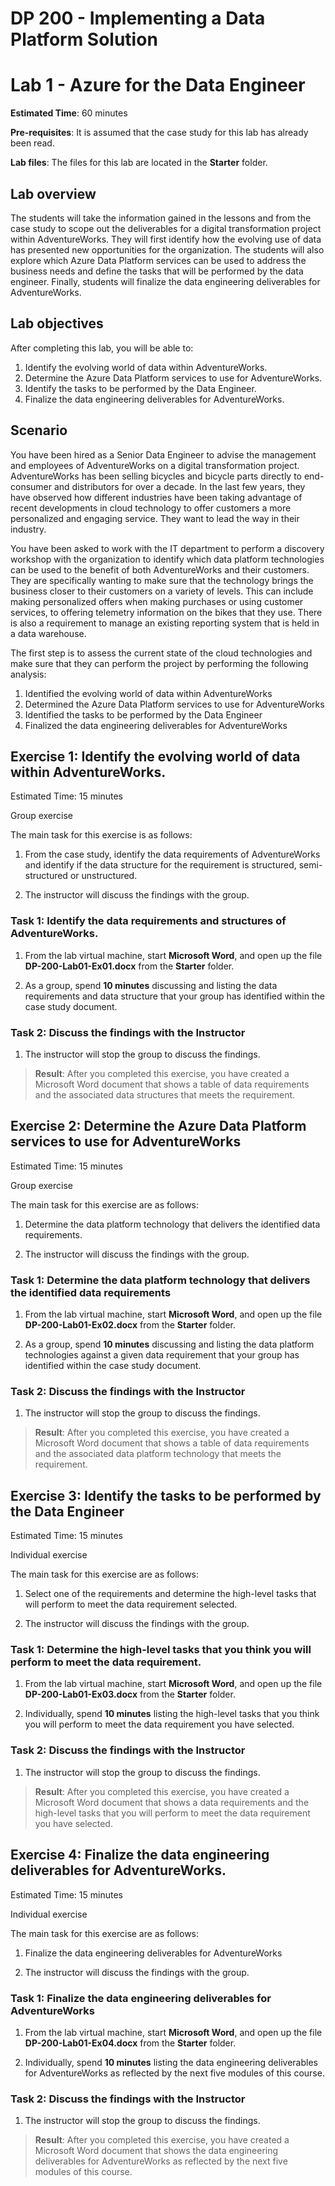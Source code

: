 ﻿# DP 200 - Implementing a Data Platform Solution
# Lab 1 - Azure for the Data Engineer

**Estimated Time**: 60 minutes

**Pre-requisites**: It is assumed that the case study for this lab has already been read.

**Lab files**: The files for this lab are located in the **Starter** folder.

## Lab overview

The students will take the information gained in the lessons and from the case study to scope out the deliverables for a digital transformation project within AdventureWorks. They will first identify how the evolving use of data has presented new opportunities for the organization. The students will also explore which Azure Data Platform services can be used to address the business needs and define the tasks that will be performed by the data engineer. Finally, students will finalize the data engineering deliverables for AdventureWorks.

## Lab objectives
  
After completing this lab, you will be able to:

1. Identify the evolving world of data within AdventureWorks.
2. Determine the Azure Data Platform services to use for AdventureWorks.
3. Identify the tasks to be performed by the Data Engineer.
4. Finalize the data engineering deliverables for AdventureWorks.

## Scenario
  
You have been hired as a Senior Data Engineer to advise the management and employees of AdventureWorks on a digital transformation project.  AdventureWorks has been selling bicycles and bicycle parts directly to end-consumer and distributors for over a decade. In the last few years, they have observed how different industries have been taking advantage of recent developments in cloud technology to offer customers a more personalized and engaging service. They want to lead the way in their industry.

You have been asked to work with the IT department to perform a discovery workshop with the organization to identify which data platform technologies can be used to the benefit of both AdventureWorks and their customers. They are specifically wanting to make sure that the technology brings the business closer to their customers on a variety of levels. This can include making personalized offers when making purchases or using customer services, to offering telemetry information on the bikes that they use. There is also a requirement to manage an existing reporting system that is held in a data warehouse.

The first step is to assess the current state of the cloud technologies and make sure that they can perform the project by performing the following analysis:

1. Identified the evolving world of data within AdventureWorks
2. Determined the Azure Data Platform services to use for AdventureWorks
3. Identified the tasks to be performed by the Data Engineer
4. Finalized the data engineering deliverables for AdventureWorks

## Exercise 1: Identify the evolving world of data within AdventureWorks.

Estimated Time: 15 minutes

Group exercise
  
The main task for this exercise is as follows:

1. From the case study, identify the data requirements of AdventureWorks and identify if the data structure for the requirement is structured, semi-structured or unstructured.

1. The instructor will discuss the findings with the group.

### Task 1: Identify the data requirements and structures of AdventureWorks.

1. From the lab virtual machine, start **Microsoft Word**, and open up the file **DP-200-Lab01-Ex01.docx** from the **Starter** folder.

1. As a group, spend **10 minutes** discussing and listing the data requirements and data structure that your group has identified within the case study document.

### Task 2: Discuss the findings with the Instructor

1. The instructor will stop the group to discuss the findings.

> **Result**: After you completed this exercise, you have created a Microsoft Word document that shows a table of data requirements and the associated data structures that meets the requirement.

## Exercise 2: Determine the Azure Data Platform services to use for AdventureWorks
  
Estimated Time: 15 minutes

Group exercise
  
The main task for this exercise are as follows:

1. Determine the data platform technology that delivers the identified data requirements.

1. The instructor will discuss the findings with the group.

### Task 1: Determine the data platform technology that delivers the identified data requirements

1. From the lab virtual machine, start **Microsoft Word**, and open up the file **DP-200-Lab01-Ex02.docx** from the **Starter** folder.

1. As a group, spend **10 minutes** discussing and listing the data platform technologies against a given data requirement that your group has identified within the case study document.

### Task 2: Discuss the findings with the Instructor

1. The instructor will stop the group to discuss the findings.

> **Result**: After you completed this exercise, you have created a Microsoft Word document that shows a table of data requirements and the associated data platform technology that meets the requirement.

## Exercise 3: Identify the tasks to be performed by the Data Engineer
  
Estimated Time: 15 minutes

Individual exercise
  
The main task for this exercise are as follows:

1. Select one of the requirements and determine the high-level tasks that will perform to meet the data requirement selected.

1. The instructor will discuss the findings with the group.

### Task 1: Determine the high-level tasks that you think you will perform to meet the data requirement.

1. From the lab virtual machine, start **Microsoft Word**, and open up the file **DP-200-Lab01-Ex03.docx** from the **Starter** folder.

1. Individually, spend **10 minutes** listing the high-level tasks that you think you will perform to meet the data requirement you have selected.

### Task 2: Discuss the findings with the Instructor

1. The instructor will stop the group to discuss the findings.

> **Result**: After you completed this exercise, you have created a Microsoft Word document that shows a data requirements and the high-level tasks that you will perform to meet the data requirement you have selected.

## Exercise 4: Finalize the data engineering deliverables for AdventureWorks.
  
Estimated Time: 15 minutes

Individual exercise
  
The main task for this exercise are as follows:

1. Finalize the data engineering deliverables for AdventureWorks

1. The instructor will discuss the findings with the group.

### Task 1: Finalize the data engineering deliverables for AdventureWorks

1. From the lab virtual machine, start **Microsoft Word**, and open up the file **DP-200-Lab01-Ex04.docx** from the **Starter** folder.

1. Individually, spend **10 minutes** listing the data engineering deliverables for AdventureWorks as reflected by the next five modules of this course.

### Task 2: Discuss the findings with the Instructor

1. The instructor will stop the group to discuss the findings.

> **Result**: After you completed this exercise, you have created a Microsoft Word document that shows the data engineering deliverables for AdventureWorks as reflected by the next five modules of this course.
